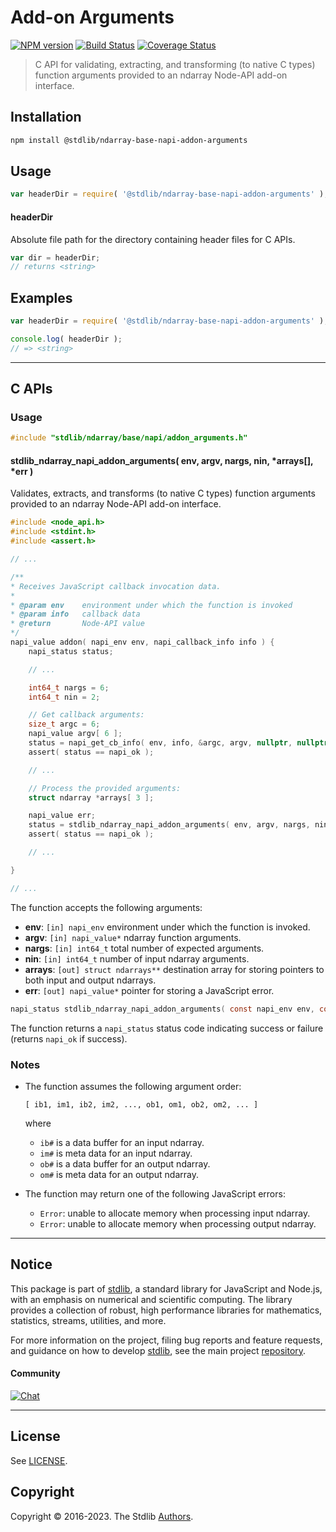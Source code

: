 <!--

@license Apache-2.0

Copyright (c) 2021 The Stdlib Authors.

Licensed under the Apache License, Version 2.0 (the "License");
you may not use this file except in compliance with the License.
You may obtain a copy of the License at

   http://www.apache.org/licenses/LICENSE-2.0

Unless required by applicable law or agreed to in writing, software
distributed under the License is distributed on an "AS IS" BASIS,
WITHOUT WARRANTIES OR CONDITIONS OF ANY KIND, either express or implied.
See the License for the specific language governing permissions and
limitations under the License.

-->

# Add-on Arguments

[![NPM version][npm-image]][npm-url] [![Build Status][test-image]][test-url] [![Coverage Status][coverage-image]][coverage-url] <!-- [![dependencies][dependencies-image]][dependencies-url] -->

> C API for validating, extracting, and transforming (to native C types) function arguments provided to an ndarray Node-API add-on interface.

<!-- Section to include introductory text. Make sure to keep an empty line after the intro `section` element and another before the `/section` close. -->

<section class="intro">

</section>

<!-- /.intro -->

<!-- Package usage documentation. -->

<section class="installation">

## Installation

```bash
npm install @stdlib/ndarray-base-napi-addon-arguments
```

</section>

<section class="usage">

## Usage

```javascript
var headerDir = require( '@stdlib/ndarray-base-napi-addon-arguments' );
```

#### headerDir

Absolute file path for the directory containing header files for C APIs.

```javascript
var dir = headerDir;
// returns <string>
```

</section>

<!-- /.usage -->

<!-- Package usage notes. Make sure to keep an empty line after the `section` element and another before the `/section` close. -->

<section class="notes">

</section>

<!-- /.notes -->

<!-- Package usage examples. -->

<section class="examples">

## Examples

```javascript
var headerDir = require( '@stdlib/ndarray-base-napi-addon-arguments' );

console.log( headerDir );
// => <string>
```

</section>

<!-- /.examples -->

<!-- C interface documentation. -->

* * *

<section class="c">

## C APIs

<!-- Section to include introductory text. Make sure to keep an empty line after the intro `section` element and another before the `/section` close. -->

<section class="intro">

</section>

<!-- /.intro -->

<!-- C usage documentation. -->

<section class="usage">

### Usage

```c
#include "stdlib/ndarray/base/napi/addon_arguments.h"
```

<!-- lint disable maximum-heading-length -->

#### stdlib_ndarray_napi_addon_arguments( env, argv, nargs, nin, \*arrays\[], \*err )

Validates, extracts, and transforms (to native C types) function arguments provided to an ndarray Node-API add-on interface.

```c
#include <node_api.h>
#include <stdint.h>
#include <assert.h>

// ...

/**
* Receives JavaScript callback invocation data.
*
* @param env    environment under which the function is invoked
* @param info   callback data
* @return       Node-API value
*/
napi_value addon( napi_env env, napi_callback_info info ) {
    napi_status status;

    // ...

    int64_t nargs = 6;
    int64_t nin = 2;

    // Get callback arguments:
    size_t argc = 6;
    napi_value argv[ 6 ];
    status = napi_get_cb_info( env, info, &argc, argv, nullptr, nullptr );
    assert( status == napi_ok );

    // ...

    // Process the provided arguments:
    struct ndarray *arrays[ 3 ];

    napi_value err;
    status = stdlib_ndarray_napi_addon_arguments( env, argv, nargs, nin, arrays, &err );
    assert( status == napi_ok );

    // ...

}

// ...
```

The function accepts the following arguments:

-   **env**: `[in] napi_env` environment under which the function is invoked.
-   **argv**: `[in] napi_value*` ndarray function arguments.
-   **nargs**: `[in] int64_t` total number of expected arguments.
-   **nin**: `[in] int64_t` number of input ndarray arguments.
-   **arrays**: `[out] struct ndarrays**` destination array for storing pointers to both input and output ndarrays.
-   **err**: `[out] napi_value*` pointer for storing a JavaScript error.

```c
napi_status stdlib_ndarray_napi_addon_arguments( const napi_env env, const napi_value *argv, const int64_t nargs, const int64_t nin, struct ndarray *arrays[], napi_value *err );
```

The function returns a `napi_status` status code indicating success or failure (returns `napi_ok` if success).

</section>

<!-- /.usage -->

<!-- C API usage notes. Make sure to keep an empty line after the `section` element and another before the `/section` close. -->

<section class="notes">

### Notes

-   The function assumes the following argument order:

    ```text
    [ ib1, im1, ib2, im2, ..., ob1, om1, ob2, om2, ... ]
    ```

    where

    -   `ib#` is a data buffer for an input ndarray.
    -   `im#` is meta data for an input ndarray.
    -   `ob#` is a data buffer for an output ndarray.
    -   `om#` is meta data for an output ndarray.

-   The function may return one of the following JavaScript errors:

    -   `Error`: unable to allocate memory when processing input ndarray.
    -   `Error`: unable to allocate memory when processing output ndarray.

</section>

<!-- /.notes -->

<!-- C API usage examples. -->

<section class="examples">

</section>

<!-- /.examples -->

</section>

<!-- /.c -->

<!-- Section to include cited references. If references are included, add a horizontal rule *before* the section. Make sure to keep an empty line after the `section` element and another before the `/section` close. -->

<section class="references">

</section>

<!-- /.references -->

<!-- Section for related `stdlib` packages. Do not manually edit this section, as it is automatically populated. -->

<section class="related">

</section>

<!-- /.related -->

<!-- Section for all links. Make sure to keep an empty line after the `section` element and another before the `/section` close. -->


<section class="main-repo" >

* * *

## Notice

This package is part of [stdlib][stdlib], a standard library for JavaScript and Node.js, with an emphasis on numerical and scientific computing. The library provides a collection of robust, high performance libraries for mathematics, statistics, streams, utilities, and more.

For more information on the project, filing bug reports and feature requests, and guidance on how to develop [stdlib][stdlib], see the main project [repository][stdlib].

#### Community

[![Chat][chat-image]][chat-url]

---

## License

See [LICENSE][stdlib-license].


## Copyright

Copyright &copy; 2016-2023. The Stdlib [Authors][stdlib-authors].

</section>

<!-- /.stdlib -->

<!-- Section for all links. Make sure to keep an empty line after the `section` element and another before the `/section` close. -->

<section class="links">

[npm-image]: http://img.shields.io/npm/v/@stdlib/ndarray-base-napi-addon-arguments.svg
[npm-url]: https://npmjs.org/package/@stdlib/ndarray-base-napi-addon-arguments

[test-image]: https://github.com/stdlib-js/ndarray-base-napi-addon-arguments/actions/workflows/test.yml/badge.svg?branch=main
[test-url]: https://github.com/stdlib-js/ndarray-base-napi-addon-arguments/actions/workflows/test.yml?query=branch:main

[coverage-image]: https://img.shields.io/codecov/c/github/stdlib-js/ndarray-base-napi-addon-arguments/main.svg
[coverage-url]: https://codecov.io/github/stdlib-js/ndarray-base-napi-addon-arguments?branch=main

<!--

[dependencies-image]: https://img.shields.io/david/stdlib-js/ndarray-base-napi-addon-arguments.svg
[dependencies-url]: https://david-dm.org/stdlib-js/ndarray-base-napi-addon-arguments/main

-->

[chat-image]: https://img.shields.io/gitter/room/stdlib-js/stdlib.svg
[chat-url]: https://gitter.im/stdlib-js/stdlib/

[stdlib]: https://github.com/stdlib-js/stdlib

[stdlib-authors]: https://github.com/stdlib-js/stdlib/graphs/contributors

[stdlib-license]: https://raw.githubusercontent.com/stdlib-js/ndarray-base-napi-addon-arguments/main/LICENSE

</section>

<!-- /.links -->
